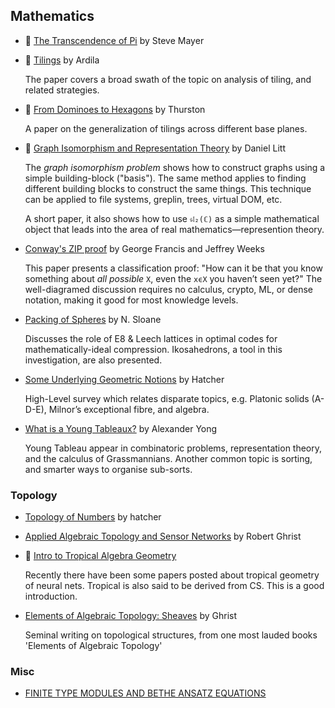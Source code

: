 ## Mathematics

* :scroll: [The Transcendence of Pi](transcendence-of-pi.pdf) by Steve Mayer

* :scroll: [Tilings](tilings.pdf) by Ardila

  The paper covers a broad swath of the topic on analysis of tiling, and related strategies.

* :scroll: [From Dominoes to Hexagons](from-dominoes-to-hexagons.pdf) by Thurston

  A paper on the generalization of tilings across different base planes.

* :scroll: [Graph Isomorphism and Representation Theory](graph-isomorphism-and-representation-theory.pdf) by Daniel Litt

  The *graph isomorphism problem* shows how to construct graphs using a simple building-block ("basis"). The same method applies to finding different building blocks to construct the same things. This technique can be applied to file systems, greplin, trees, virtual DOM, etc.

  A short paper, it also shows how to use `𝔰𝔩₂(ℂ)` as a simple mathematical object that leads into the area of real mathematics—represention theory.

* [Conway's ZIP proof](https://www.maths.ed.ac.uk/~v1ranick/papers/francisweeks.pdf) by George Francis and Jeffrey Weeks

  This paper presents a classification proof: "How can it be that you know something about _all possible_ `X`, even the `xϵX` you haven’t seen yet?" The well-diagramed discussion requires no calculus, crypto, ML, or dense notation, making it good for most knowledge levels.

* [Packing of Spheres](http://neilsloane.com/doc/Me109.pdf) by N. Sloane

  Discusses the role of E8 & Leech lattices in optimal codes for mathematically-ideal compression. Ikosahedrons, a tool in this investigation, are also presented.

* [Some Underlying Geometric Notions](https://pi.math.cornell.edu/~hatcher/AT/AT.pdf) by Hatcher

  High-Level survey which relates disparate topics, e.g. Platonic solids (A-D-E), Milnor’s exceptional fibre, and algebra.

* [What is a Young Tableaux?](https://www.ams.org/notices/200702/whatis-yong.pdf) by Alexander Yong

  Young Tableau appear in combinatoric problems, representation theory, and the calculus of Grassmannians. Another common topic is sorting, and smarter ways to organise sub-sorts.


### Topology

* [Topology of Numbers](https://pi.math.cornell.edu/~hatcher/TN/TNbook.pdf) by hatcher

* [Applied Algebraic Topology and Sensor Networks](https://www.math.upenn.edu/~ghrist/preprints/ATSN.pdf) by Robert Ghrist

* :scroll: [Intro to Tropical Algebra Geometry](intro-to-tropical-algebraic-geometry.pdf)

  Recently there have been some papers posted about tropical geometry of neural nets. Tropical is also said to be derived from CS. This is a good introduction.

* [Elements of Algebraic Topology: Sheaves](https://www.math.upenn.edu/~ghrist/EAT/EATchapter9.pdf) by Ghrist

  Seminal writing on topological structures, from one most lauded books 'Elements of Algebraic Topology'
 ### Misc
 - [FINITE TYPE MODULES AND BETHE ANSATZ EQUATIONS](https://arxiv.org/pdf/1609.05724.pdf)
